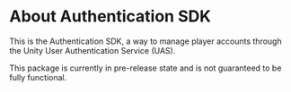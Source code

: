 # About Authentication SDK

This is the Authentication SDK, a way to manage player accounts through the Unity User Authentication Service (UAS).

This package is currently in pre-release state and is not guaranteed to be fully functional.